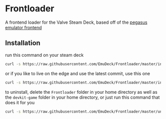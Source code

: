 # Frontloader

A frontend loader for the Valve Steam Deck, based off of the [pegasus emulator frontend](https://github.com/mmatyas/pegasus-frontend)

## Installation
run this command on your steam deck

```bash
curl -s https://raw.githubusercontent.com/EmuDeck/Frontloader/master/install.sh | bash
```

or if you like to live on the edge and use the latest commit, use this one

```bash
curl -s https://raw.githubusercontent.com/EmuDeck/Frontloader/master/install_canary.sh | bash
```

to uninstall, delete the `Frontloader` folder in your home directory as well as the `devkit-game` folder in your home directory,
or just run this command that does it for you

```bash
curl -s https://raw.githubusercontent.com/EmuDeck/Frontloader/master/uninstall.sh | bash
```